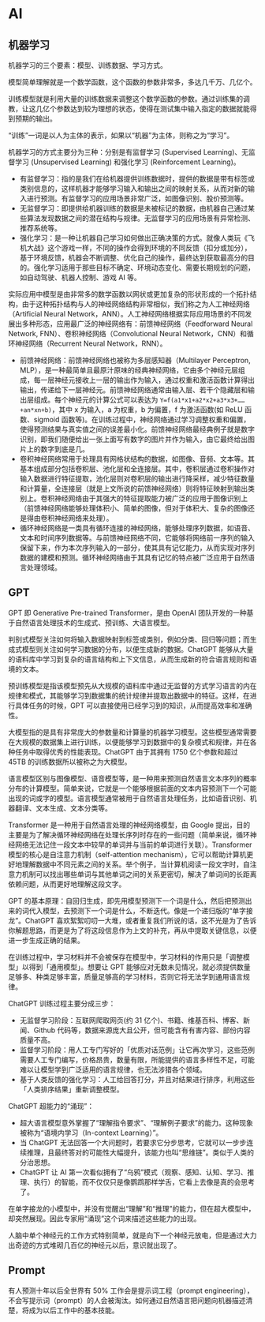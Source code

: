 # AI

## 机器学习

机器学习的三个要素：模型、训练数据、学习方式。

模型简单理解就是一个数学函数，这个函数的参数非常多，多达几千万、几亿个。

训练模型就是利用大量的训练数据来调整这个数学函数的参数。通过训练集的调教，让这几亿个参数达到较为理想的状态，使得在测试集中输入指定的数据就能得到预期的输出。

“训练”一词是以人为主体的表示，如果以“机器”为主体，则称之为“学习”。

机器学习的方式主要分为三种：分别是有监督学习 (Supervised Learning)、无监督学习 (Unsupervised Learning) 和强化学习 (Reinforcement Learning)。

- 有监督学习：指的是我们在给机器提供训练数据时，提供的数据是带有标签或类别信息的，这样机器才能够学习输入和输出之间的映射关系，从而对新的输入进行预测。有监督学习的应用场景非常广泛，如图像识别、股价预测等。
- 无监督学习：即提供给机器训练的数据是未被标记的数据，由机器自己通过某些算法发现数据之间的潜在结构与规律。无监督学习的应用场景有异常检测、推荐系统等。
- 强化学习：是一种让机器自己学习如何做出正确决策的方式。就像人类玩《飞机大战》这个游戏一样，不同的操作会得到环境的不同反馈（扣分或加分），基于环境反馈，机器会不断调整、优化自己的操作，最终达到获取最高分的目的。强化学习适用于那些目标不确定、环境动态变化、需要长期规划的问题，如自动驾驶、机器人控制、游戏 AI 等。

实际应用中模型是由非常多的数学函数以网状或更加复杂的形状形成的一个拓扑结构，由于这种拓扑结构与人的神经网络结构非常相似，我们称之为人工神经网络（Artificial Neural Network，ANN）。人工神经网络根据实际应用场景的不同发展出多种形态，应用最广泛的神经网络有：前馈神经网络（Feedforward Neural Network, FNN）、卷积神经网络（Convolutional Neural Network，CNN）和循环神经网络（Recurrent Neural Network，RNN）。

- 前馈神经网络：前馈神经网络也被称为多层感知器（Multilayer Perceptron, MLP），是一种最简单且最原汁原味的经典神经网络，它由多个神经元层组成，每一层神经元接收上一层的输出作为输入，通过权重和激活函数计算得出输出，传递给下一层神经元。前馈神经网络通常由输入层、若干个隐藏层和输出层组成。每个神经元的计算公式可以表达为 `Y=f(a1*x1+a2*x2+a3*x3+……+an*xn+b)`，其中 x 为输入，a 为权重，b 为偏置，f 为激活函数(如 ReLU 函数、sigmoid 函数等)。在训练过程中，神经网络通过学习调整权重和偏置，使得预测结果与真实值之间的误差最小化。前馈神经网络最经典例子就是数字识别，即我们随便给出一张上面写有数字的图片并作为输入，由它最终给出图片上的数字到底是几。
- 卷积神经网络常用于处理具有网格状结构的数据，如图像、音频、文本等。其基本组成部分包括卷积层、池化层和全连接层。其中，卷积层通过卷积操作对输入数据进行特征提取，池化层则对卷积层的输出进行降采样，减少特征数量和计算量，全连接层（就是上文所说的前馈神经网络）则将特征映射到输出类别上。卷积神经网络由于其强大的特征提取能力被广泛的应用于图像识别上（前馈神经网络能够处理体积小、简单的图像，但对于体积大、复杂的图像还是得由卷积神经网络来处理）。
- 循环神经网络是一类具有循环连接的神经网络，能够处理序列数据，如语音、文本和时间序列数据等。与前馈神经网络不同，它能够将网络前一序列的输入保留下来，作为本次序列输入的一部分，使其具有记忆能力，从而实现对序列数据的建模和预测。循环神经网络由于其具有记忆的特点被广泛应用于自然语言处理领域。

## GPT

GPT 即 Generative Pre-trained Transformer，是由 OpenAI 团队开发的一种基于自然语言处理技术的生成式、预训练、大语言模型。

判别式模型关注如何将输入数据映射到标签或类别，例如分类、回归等问题；而生成式模型则关注如何学习数据的分布，以便生成新的数据。ChatGPT 能够从大量的语料库中学习到复杂的语言结构和上下文信息，从而生成新的符合语言规则和语境的文本。

预训练模型是指该模型预先从大规模的语料库中通过无监督的方式学习语言的内在规律和模式，其能够学习到数据集的统计规律并提取出数据中的特征。这样，在进行具体任务的时候，GPT 可以直接使用已经学习到的知识，从而提高效率和准确性。

大模型指的是具有非常庞大的参数量和计算量的机器学习模型。这些模型通常需要在大规模的数据集上进行训练，以便能够学习到数据中的复杂模式和规律，并在各种任务中取得优秀的性能表现。ChatGPT 由于其拥有 1750 亿个参数和超过 45TB 的训练数据所以被称之为大模型。

语言模型区别与图像模型、语音模型等，是一种用来预测自然语言文本序列的概率分布的计算模型。简单来说，它就是一个能够根据前面的文本内容预测下一个可能出现的词或字的模型。语言模型通常被用于自然语言处理任务，比如语音识别、机器翻译、文本生成、文本分类等。

Transformer 是一种用于自然语言处理的神经网络模型，由 Google 提出，目的主要是为了解决循环神经网络在处理长序列时存在的一些问题（简单来说，循环神经网络无法记住一段文本中较早的单词并与当前的单词进行关联）。Transformer 模型的核心是自注意力机制（self-attention mechanism），它可以帮助计算机更好地理解数据中不同元素之间的关系。举个例子，当计算机阅读一段文字时，自注意力机制可以找出哪些单词与其他单词之间的关系更密切，解决了单词间的长距离依赖问题，从而更好地理解这段文字。

GPT 的基本原理：自回归生成，即先用模型预测下一个词是什么，然后把预测出来的词代入模型，去预测下一个词是什么，不断迭代。像是一个递归版的“单字接龙”。ChatGPT 喜欢絮絮叨叨一大堆，或者重复我们所说的话，这不光是为了告诉你解题思路，而更是为了将这段信息作为上文的补充，再从中提取关键信息，以便进一步生成正确的结果。

在训练过程中，学习材料并不会被保存在模型中，学习材料的作用只是「调整模型」以得到「通用模型」。想要让 GPT 能够应对无数未见情况，就必须提供数量足够多、种类足够丰富，质量足够高的学习材料，否则它将无法学到通用语言规律。

ChatGPT 训练过程主要分成三步：

- 无监督学习阶段：互联网爬取网页(约 31 亿个)、书籍、维基百科、博客、新闻、Github 代码等，数据来源庞大且公开，但可能含有有害内容、部份内容质量不高。
- 监督学习阶段：用人工专门写好的「优质对话范例」让它再次学习，这些范例需要人工专门编写，价格昂贵，数量有限，所能提供的语言多样性不足，可能难以让模型学到广泛适用的语言规律，也无法涉猎各个领域。
- 基于人类反馈的强化学习：人工给回答打分，并且对结果进行排序，利用这些「人类排序结果」重新调整模型。

ChatGPT 超能力的“涌现”：

- 超大语言模型意外掌握了“理解指令要求”、“理解例子要求”的能力。这种现象被称为“语境内学习（In-context Learning）”。
- 当 ChatGPT 无法回答一个大问题时，若要求它分步思考，它就可以一步步连续推理，且最终答对的可能性大幅提升，该能力也叫“思维链”。类似于人类的分治思想。
- ChatGPT 让 AI 第一次看似拥有了“乌鸦”模式（观察、感知、认知、学习、推理、执行）的智能，而不仅仅只是像鹦鹉那样学舌，它看上去像是真的会思考了。

在单字接龙的小模型中，并没有觉醒出“理解”和“推理”的能力，但在超大模型中，却突然展现。因此专家用“涌现”这个词来描述这些能力的出现。

人脑中单个神经元的工作方式特别简单，就是向下一个神经元放电，但是通过大力出奇迹的方式堆砌几百亿的神经元以后，意识就出现了。

## Prompt

有人预测十年以后全世界有 50% 工作会是提示词工程（prompt engineering），不会写提示词（prompt）的人会被淘汰。如何通过自然语言把问题向机器描述清楚，将成为以后工作中的基本技能。
